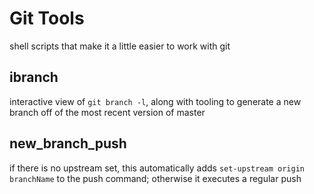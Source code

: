 # Git Tools
shell scripts that make it a little easier to work with git

## ibranch
interactive view of `git branch -l`, along with tooling to generate a new branch off of the most recent version of master

## new_branch_push 
if there is no upstream set, this automatically adds `set-upstream origin branchName` to the push command; otherwise it executes a regular push